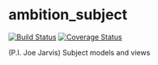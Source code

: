 # ambition_subject

[![Build Status](https://travis-ci.org/ambition-study/ambition-subject.svg?branch=develop)](https://travis-ci.org/ambition-study/ambition-subject) [![Coverage Status](https://coveralls.io/repos/github/ambition-study/ambition-subject/badge.svg?branch=develop)](https://coveralls.io/github/ambition-study/ambition-subject?branch=develop)

(P.I. Joe Jarvis) Subject models and views


